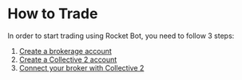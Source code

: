 # How to Trade

In order to start trading using Rocket Bot, you need to follow 3 steps:

1. [Create a brokerage account](/brokers/)
2. [Create a Collective 2 account](/howto/collective2_setup)
3. [Connect your broker with Collective 2](/howto/collective2_connect)
